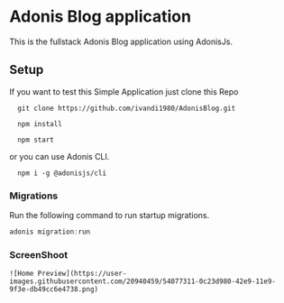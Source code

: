 # Adonis Blog application

This is the fullstack Adonis Blog application using AdonisJs.


## Setup

If you want to test this Simple Application just clone this Repo

      git clone https://github.com/ivandi1980/AdonisBlog.git
      
      npm install
      
      npm start

or you can use Adonis CLI.

      npm i -g @adonisjs/cli


### Migrations

Run the following command to run startup migrations.

```js
adonis migration:run
```
### ScreenShoot

    ![Home Preview](https://user-images.githubusercontent.com/20940459/54077311-0c23d980-42e9-11e9-9f3e-db49cc6e4738.png)
